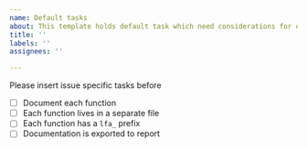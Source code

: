 ```yaml
---
name: Default tasks
about: This template holds default task which need considerations for each branch/issue
title: ''
labels: ''
assignees: ''

---
```


Please insert issue specific tasks before

- [ ] Document each function
- [ ] Each function lives in a separate file
- [ ] Each function has a `lfa_` prefix
- [ ] Documentation is exported to report
